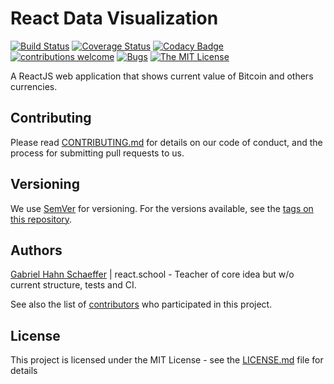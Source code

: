 # React Data Visualization

[![Build Status](https://travis-ci.org/gabriel-hahn/react-data-visualization.svg?branch=master)](https://travis-ci.org/gabriel-hahn/react-data-visualization) [![Coverage Status](https://coveralls.io/repos/github/gabriel-hahn/react-data-visualization/badge.svg?branch=master)](https://coveralls.io/github/gabriel-hahn/react-data-visualization?branch=master) [![Codacy Badge](https://api.codacy.com/project/badge/Grade/c8f81b6145594ddfb292c5d8cd44e46a)](https://www.codacy.com/app/gabriel_hahn/react-data-visualization?utm_source=github.com&amp;utm_medium=referral&amp;utm_content=gabriel-hahn/react-data-visualization&amp;utm_campaign=Badge_Grade) [![contributions welcome](https://img.shields.io/badge/contributions-welcome-brightgreen.svg?style=flat)](https://github.com/gabriel-hahn/react-data-visualization/pulls) [![Bugs](https://img.shields.io/github/issues/gabriel-hahn/react-data-visualization/bug.svg)](https://github.com/gabriel-hahn/react-data-visualization/issues?utf8=?&q=is%3Aissue+is%3Aopen+label%3Abug) [![The MIT License](https://img.shields.io/badge/license-MIT-blue.svg?style=flat-square)](http://opensource.org/licenses/MIT)

A ReactJS web application that shows current value of Bitcoin and others currencies.

## Contributing

Please read [CONTRIBUTING.md](https://gist.github.com/PurpleBooth/b24679402957c63ec426) for details on our code of conduct, and the process for submitting pull requests to us.

## Versioning

We use [SemVer](http://semver.org/) for versioning. For the versions available, see the [tags on this repository](https://github.com/gabriel-hahn/react-data-visualization/tags).

## Authors

[Gabriel Hahn Schaeffer](https://github.com/gabriel-hahn/) | react.school - Teacher of core idea but w/o current structure, tests and CI.

See also the list of [contributors](https://github.com/gabriel-hahn/react-data-visualization/contributors) who participated in this project.

## License

This project is licensed under the MIT License - see the [LICENSE.md](LICENSE) file for details

